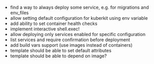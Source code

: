 - find a way to always deploy some service, e.g. for migrations and env_files
- allow setting default configuration for kuberkit using env variable
- add ability to set container health  checks
- implement interactive shell.exec!
- allow deploying only services enabled for specific configuration
- list services and require confirmation before deployment
- add build vars support (use images instead of containers)
- template should be able to set default attributes
- template should be able to depend on image?